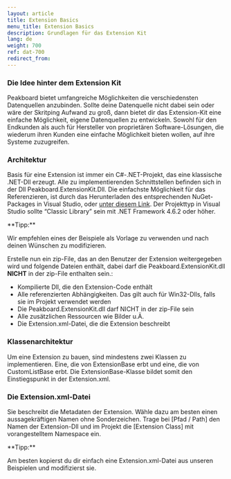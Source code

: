 ```yaml
---
layout: article
title: Extension Basics
menu_title: Extension Basics
description: Grundlagen für das Extension Kit
lang: de
weight: 700
ref: dat-700
redirect_from:
---
```


### Die Idee hinter dem Extension Kit

Peakboard bietet umfangreiche Möglichkeiten die verschiedensten Datenquellen anzubinden.
Sollte deine Datenquelle nicht dabei sein oder wäre der Skritping Aufwand zu groß, dann bietet dir das Extension-Kit eine einfache Möglichkeit, eigene Datenquellen zu entwickeln.
Sowohl für den Endkunden als auch für Hersteller von proprietären Software-Lösungen, die wiederum ihren Kunden eine einfache Möglichkeit bieten wollen, auf ihre Systeme zuzugreifen.

### Architektur

Basis für eine Extension ist immer ein C#-.NET-Projekt, das eine klassische .NET-Dll erzeugt. Alle zu implementierenden Schnittstellen befinden sich in der Dll Peakboard.ExtensionKit.Dll. Die einfachste Möglichkeit für das Referenzieren, ist durch das Herunterladen des entsprechenden NuGet-Packages in Visual Studio, oder [unter diesem Link](https://www.nuget.org/packages/Peakboard.ExtensionKit/).
Der Projekttyp in Visual Studio sollte “Classic Library” sein mit .NET Framework 4.6.2 oder höher.

<div class="box-tip" markdown="1">
**Tipp:**

Wir empfehlen eines der Beispiele als Vorlage zu verwenden und nach deinen Wünschen zu modifizieren.
</div>

Erstelle nun ein zip-File, das an den Benutzer der Extension weitergegeben wird und folgende Dateien enthält, dabei darf die Peakboard.ExtensionKit.dll **NICHT** in der zip-File enthalten sein.:

* Kompilierte Dll, die den Extension-Code enthält
* Alle referenzierten Abhängigkeiten. Das gilt auch für Win32-Dlls, falls sie im Projekt verwendet werden
* Die Peakboard.ExtensionKit.dll darf NICHT in der zip-File sein
* Alle zusätzlichen Ressourcen wie Bilder u.Ä.
* Die Extension.xml-Datei, die die Extension beschreibt

### Klassenarchitektur

Um eine Extension zu bauen, sind mindestens zwei Klassen zu implementieren.
Eine, die von ExtensionBase erbt und eine, die von CustomListBase erbt.
Die ExtensionBase-Klasse bildet somit den Einstiegspunkt in der Extension.xml.

### Die Extension.xml-Datei

Sie beschreibt die Metadaten der Extension.
Wähle dazu am besten einen aussagekräftigen Namen ohne Sonderzeichen.
Trage bei [Pfad / Path] den Namen der Extension-Dll und im Projekt die [Extension Class] mit vorangestelltem Namespace ein.

<div class="box-tip" markdown="1">
**Tipp:**

Am besten kopierst du dir einfach eine Extension.xml-Datei aus unseren Beispielen und modifizierst sie.
</div>
